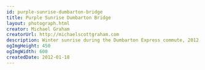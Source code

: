 ```yaml
---
id: purple-sunrise-dumbarton-bridge
title: Purple Sunrise Dumbarton Bridge
layout: photograph.html
creator: Michael Graham
creatorUrl: http://michaelscottgraham.com
description: Winter sunrise during the Dumbarton Express commute, 2012.
ogImgHeight: 450
ogImgWidth: 600
createdDate: 2012-01-18
---
```

